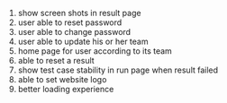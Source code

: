 1. show screen shots in result page
2. user able to reset password
3. user able to change password
3. user able to update his or her team
4. home page for user according to its team
5. able to reset a result
6. show test case stability in run page when result failed
7. able to set website logo
8. better loading experience
